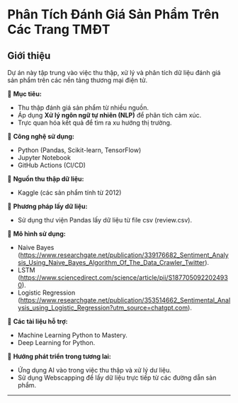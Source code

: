 #  Phân Tích Đánh Giá Sản Phẩm Trên Các Trang TMĐT  

##  Giới thiệu  
Dự án này tập trung vào việc thu thập, xử lý và phân tích dữ liệu đánh giá sản phẩm trên các nền tảng thương mại điện tử.  


🔹 **Mục tiêu:**  
- Thu thập đánh giá sản phẩm từ nhiều nguồn.  
- Áp dụng **Xử lý ngôn ngữ tự nhiên (NLP)** để phân tích cảm xúc.  
- Trực quan hóa kết quả để tìm ra xu hướng thị trường.  


🔹 **Công nghệ sử dụng:**  
- Python  (Pandas, Scikit-learn, TensorFlow)  
- Jupyter Notebook   
- GitHub Actions  (CI/CD)


🔹 **Nguồn thu thập dữ liệu:**
- Kaggle (các sản phẩm tính từ 2012)


🔹 **Phương pháp lấy dữ liệu:**
- Sử dụng thư viện Pandas lấy dữ liệu từ file csv (review.csv).


🔹 **Mô hình sử dụng:**
- Naive Bayes (https://www.researchgate.net/publication/339176682_Sentiment_Analysis_Using_Naive_Bayes_Algorithm_Of_The_Data_Crawler_Twitter).
- LSTM (https://www.sciencedirect.com/science/article/pii/S1877050922024930).
- Logistic Regression (https://www.researchgate.net/publication/353514662_Sentimental_Analysis_using_Logistic_Regression?utm_source=chatgpt.com).


🔹 **Các tài liệu hỗ trợ:**
- Machine Learning Python to Mastery.
- Deep Learning for Python.


🔹 **Hướng phát triển trong tương lai:**
- Ứng dụng AI vào trong việc thu thập và xử lý dư liệu.
- Sử dụng Webscapping để lấy dữ liệu trực tiếp từ các đường dẫn sản phẩm.


---


